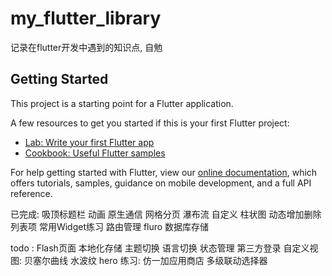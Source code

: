 # my_flutter_library

记录在flutter开发中遇到的知识点, 自勉

## Getting Started

This project is a starting point for a Flutter application.

A few resources to get you started if this is your first Flutter project:

- [Lab: Write your first Flutter app](https://flutter.dev/docs/get-started/codelab)
- [Cookbook: Useful Flutter samples](https://flutter.dev/docs/cookbook)

For help getting started with Flutter, view our
[online documentation](https://flutter.dev/docs), which offers tutorials,
samples, guidance on mobile development, and a full API reference.


已完成:
    吸顶标题栏
    动画
    原生通信
    网格分页
    瀑布流
    自定义 柱状图
    动态增加删除列表项
    常用Widget练习
    路由管理 fluro
    数据库存储


todo :
  Flash页面
  本地化存储
  主题切换
  语言切换
  状态管理
  第三方登录
  自定义视图: 
    贝塞尔曲线
    水波纹
  hero 练习: 仿一加应用商店
  多级联动选择器
   